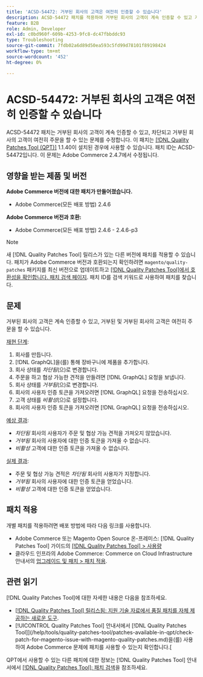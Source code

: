 ```yaml
---
title: 'ACSD-54472: 거부된 회사의 고객은 여전히 인증할 수 있습니다'
description: ACSD-54472 패치를 적용하여 거부된 회사의 고객이 계속 인증할 수 있고 거부된 및 거부된 회사의 고객이 여전히 주문을 할 수 있는 Adobe Commerce 문제를 수정합니다.
feature: B2B
role: Admin, Developer
exl-id: c0bd960f-609b-4253-9fc8-dc47fbbddc93
type: Troubleshooting
source-git-commit: 7fdb02a6d89d50ea593c5fd99d78101f89198424
workflow-type: tm+mt
source-wordcount: '452'
ht-degree: 0%

---
```


# ACSD-54472: 거부된 회사의 고객은 여전히 인증할 수 있습니다

ACSD-54472 패치는 거부된 회사의 고객이 계속 인증할 수 있고, 차단되고 거부된 회사의 고객이 여전히 주문을 할 수 있는 문제를 수정합니다. 이 패치는 [[!DNL Quality Patches Tool (QPT)]](https://experienceleague.adobe.com/en/docs/commerce-operations/tools/quality-patches-tool/quality-patches-tool-to-self-serve-quality-patches) 1.1.40이 설치된 경우에 사용할 수 있습니다. 패치 ID는 ACSD-54472입니다. 이 문제는 Adobe Commerce 2.4.7에서 수정됩니다.

## 영향을 받는 제품 및 버전

**Adobe Commerce 버전에 대한 패치가 만들어졌습니다.**

* Adobe Commerce(모든 배포 방법) 2.4.6

**Adobe Commerce 버전과 호환:**

* Adobe Commerce(모든 배포 방법) 2.4.6 - 2.4.6-p3

>[!NOTE]
>
>새 [!DNL Quality Patches Tool] 릴리스가 있는 다른 버전에 패치를 적용할 수 있습니다. 패치가 Adobe Commerce 버전과 호환되는지 확인하려면 `magento/quality-patches` 패키지를 최신 버전으로 업데이트하고 [[!DNL Quality Patches Tool]에서 호환성을 확인합니다. 패치 검색 페이지](https://experienceleague.adobe.com/tools/commerce-quality-patches/index.html). 패치 ID를 검색 키워드로 사용하여 패치를 찾습니다.

## 문제

거부된 회사의 고객은 계속 인증할 수 있고, 거부된 및 거부된 회사의 고객은 여전히 주문을 할 수 있습니다.

<u>재현 단계</u>:

1. 회사를 만듭니다.
1. [!DNL GraphQL]을(를) 통해 장바구니에 제품을 추가합니다.
1. 회사 상태를 *차단됨*(으)로 변경합니다.
1. 주문을 하고 협상 가능한 견적을 만들려면 [!DNL GraphQL] 요청을 보냅니다.
1. 회사 상태를 *거부됨*(으)로 변경합니다.
1. 회사의 사용자 인증 토큰을 가져오려면 [!DNL GraphQL] 요청을 전송하십시오.
1. 고객 상태를 *비활성*(으)로 설정합니다.
1. 회사의 사용자 인증 토큰을 가져오려면 [!DNL GraphQL] 요청을 전송하십시오.

<u>예상 결과</u>:

* *차단됨* 회사의 사용자가 주문 및 협상 가능 견적을 가져오지 않았습니다.
* *거부됨* 회사의 사용자에 대한 인증 토큰을 가져올 수 없습니다.
* *비활성* 고객에 대한 인증 토큰을 가져올 수 없습니다.

<u>실제 결과</u>:

* 주문 및 협상 가능 견적은 *차단됨* 회사의 사용자가 지정합니다.
* *거부됨* 회사의 사용자에 대한 인증 토큰을 얻었습니다.
* *비활성* 고객에 대한 인증 토큰을 얻었습니다.

## 패치 적용

개별 패치를 적용하려면 배포 방법에 따라 다음 링크를 사용합니다.

* Adobe Commerce 또는 Magento Open Source 온-프레미스: [!DNL Quality Patches Tool] 가이드의 [[!DNL Quality Patches Tool] > 사용량](/help/tools/quality-patches-tool/usage.md)
* 클라우드 인프라의 Adobe Commerce: Commerce on Cloud Infrastructure 안내서의 [업그레이드 및 패치 > 패치 적용](https://experienceleague.adobe.com/docs/commerce-cloud-service/user-guide/develop/upgrade/apply-patches.html).

## 관련 읽기

[!DNL Quality Patches Tool]에 대한 자세한 내용은 다음을 참조하세요.

* [[!DNL Quality Patches Tool] 릴리스됨: 지원 기술 자료에서 품질 패치를 자체 제공하는 새로운 도구](https://experienceleague.adobe.com/en/docs/commerce-operations/tools/quality-patches-tool/quality-patches-tool-to-self-serve-quality-patches).
* [!UICONTROL Quality Patches Tool] 안내서에서  [!DNL Quality Patches Tool]](/help/tools/quality-patches-tool/patches-available-in-qpt/check-patch-for-magento-issue-with-magento-quality-patches.md)을(를) 사용하여 Adobe Commerce 문제에 패치를 사용할 수 있는지 확인합니다.[


QPT에서 사용할 수 있는 다른 패치에 대한 정보는 [!DNL Quality Patches Tool] 안내서에서 [[!DNL Quality Patches Tool]: 패치 검색](https://experienceleague.adobe.com/tools/commerce-quality-patches/index.html)을 참조하세요.
